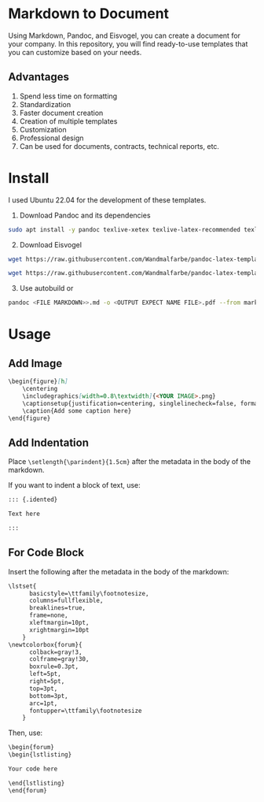 # Markdown to Document

Using Markdown, Pandoc, and Eisvogel, you can create a document for your company. In this repository, you will find ready-to-use templates that you can customize based on your needs.

## Advantages

1. Spend less time on formatting
2. Standardization
3. Faster document creation
4. Creation of multiple templates
5. Customization
6. Professional design
7. Can be used for documents, contracts, technical reports, etc.

# Install

I used Ubuntu 22.04 for the development of these templates.

1. Download Pandoc and its dependencies

```sh
sudo apt install -y pandoc texlive-xetex texlive-latex-recommended texlive-fonts-recommended texlive-latex-extra
```

2. Download Eisvogel

```sh
wget https://raw.githubusercontent.com/Wandmalfarbe/pandoc-latex-template/master/eisvogel.tex -O /usr/share/pandoc/data/templates/

wget https://raw.githubusercontent.com/Wandmalfarbe/pandoc-latex-template/master/eisvogel.tex -O ~/.local/share/pandoc
```

3. Use autobuild or

```sh
pandoc <FILE MARKDOWN>>.md -o <OUTPUT EXPECT NAME FILE>.pdf --from markdown --template eisvogel --pdf-engine xelatex
```

# Usage

## Add Image

```markdown
\begin{figure}[h]
    \centering
    \includegraphics[width=0.8\textwidth]{<YOUR IMAGE>.png}
    \captionsetup{justification=centering, singlelinecheck=false, format=plain}
    \caption{Add some caption here}
\end{figure}
```

## Add Indentation

Place `\setlength{\parindent}{1.5cm}` after the metadata in the body of the markdown.

If you want to indent a block of text, use:

```markdown
::: {.idented}

Text here

:::
```

## For Code Block

Insert the following after the metadata in the body of the markdown:

```markdown
\lstset{
      basicstyle=\ttfamily\footnotesize,
      columns=fullflexible,
      breaklines=true,
      frame=none,
      xleftmargin=10pt,
      xrightmargin=10pt
    }
\newtcolorbox{forum}{
      colback=gray!3,
      colframe=gray!30,
      boxrule=0.3pt,
      left=5pt,
      right=5pt,
      top=3pt,
      bottom=3pt,
      arc=1pt,
      fontupper=\ttfamily\footnotesize
    }
```

Then, use:

```markdown
\begin{forum}
\begin{lstlisting}

Your code here

\end{lstlisting}
\end{forum}
```